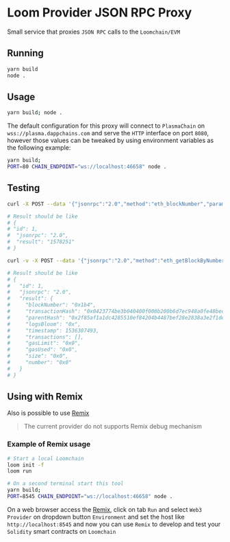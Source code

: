 # Loom Provider JSON RPC Proxy

Small service that proxies `JSON RPC` calls to the `Loomchain/EVM`

## Running

```bash
yarn build
node .
```

## Usage

```bash
yarn build; node .
```

The default configuration for this proxy will connect to `PlasmaChain` on `wss://plasma.dappchains.com` and serve the `HTTP` interface on port `8080`, however those values can be tweaked by using environment variables as the following example:

```bash
yarn build;
PORT=80 CHAIN_ENDPOINT="ws://localhost:46658" node .
```

## Testing

```bash
curl -X POST --data '{"jsonrpc":"2.0","method":"eth_blockNumber","params":[],"id":1}' localhost:8080 | jq

# Result should be like
# {
# "id": 1,
#  "jsonrpc": "2.0",
#  "result": "1578251"
# }
```

```bash
curl -v -X POST --data '{"jsonrpc":"2.0","method":"eth_getBlockByNumber","params":["0x1b4", true],"id":1}' localhost:8080 | jq

# Result should be like
# {
#   "id": 1,
#   "jsonrpc": "2.0",
#   "result": {
#     "blockNumber": "0x1b4",
#     "transactionHash": "0x0423774be3b040400f000b200b6d7ec948a0fe48bec232b5f196e2fdb2b20859",
#     "parentHash": "0x2f85af1a1dc4285510ef84204b4487bef28e2838a3e2f1dea3943bf71c063c28",
#     "logsBloom": "0x",
#     "timestamp": 1536307493,
#     "transactions": [],
#     "gasLimit": "0x0",
#     "gasUsed": "0x0",
#     "size": "0x0",
#     "number": "0x0"
#   }
# }
```

## Using with Remix

Also is possible to use [Remix](https://remix.ethereum.org)

> The current provider do not supports Remix debug mechanism

### Example of Remix usage

```bash
# Start a local Loomchain
loom init -f
loom run
```

```bash
# On a second terminal start this tool
yarn build;
PORT=8545 CHAIN_ENDPOINT="ws://localhost:46658" node .
```

On a web browser access the [Remix](https://remix.ethereum.org), click on tab `Run` and select `Web3 Provider` on dropdown button `Environment` and set the host like `http://localhost:8545` and now you can use `Remix` to develop and test your `Solidity` smart contracts on `Loomchain`
